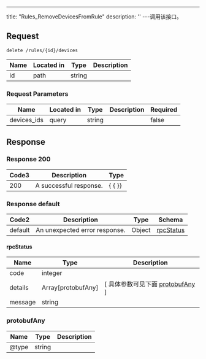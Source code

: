 ---
title: "Rules_RemoveDevicesFromRule"
description: ''
---调用该接口。



## Request


```
delete /rules/{id}/devices
```

| Name | Located in | Type | Description | 
| ---- | ---------- | ----------- | ----------- | 
| id | path | string |  |  

###  Request Parameters

| Name | Located in | Type | Description |  Required |
| ---- | ---------- | ----------- | ----------- |  ---- |
| devices_ids | query | string |  |  false |

## Response

### Response  200
| Code3 | Description | Type | 
| ---- | ----------- | ------ | 
| 200 | A successful response. | {   { }} |

### Response  default 
| Code2 | Description | Type | Schema |
| ---- | ----------- | ------ | ------ |
| default | An unexpected error response. | Object | [rpcStatus](#rpcStatus) |

#### rpcStatus

| Name | Type | Description | 
| ---- | ---- | ----------- |     
| code | integer |  |          
| details | Array[protobufAny] |  [ 具体参数可见下面 [protobufAny](#protobufAny) ] |       
| message | string |  |   

### protobufAny
| Name | Type | Description | 
| ---- | ---- | ----------- |     
| @type | string |  |   



